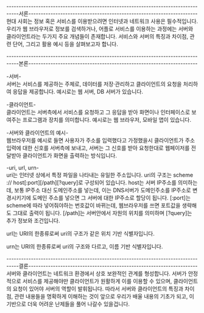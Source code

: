 -----------------------------------------------------------------------------------서론---------------------------------------------------------------------
현대 사회는 정보 혹은 서비스를 이용받으려면 인터넷과 네트워크 사용은 필수적입니다. 우리가 웹 브라우저로 정보를 검색하거나, 
어플로 서비스를 이용하는 과정에는 서버와 클라이언트라는 두가지 주요 개념들이 존재합니다. 서비스와 서버의 특징과 차이점, 관련 단어, 그리고 
활용 예시 등을 살펴보고자 합니다.

-----------------------------------------------------------------------------------본론---------------------------------------------------------------------

-서버-                                                                                                                                                     
서버는 서비스를 제공하는 주체로, 데이터를 저장·관리하고 클라이언트의 요청을 처리하여 응답을 제공합니다.
예시로는 웹 서버, DB 서버가 있습니다.

-클라이언트-                                                                                                                                                            
클라이언트는 서버측에서 서비스를 요청하고 그 응답을 받아 화면이나 인터페이스로 보여주는 프로그램과 장치를 의미합니다.
예시로는 웹 브라우저, 모바일 앱이 있습니다.

-서버와 클라이언트의 예시-                                                                                                                                         
웹브라우저를 예시로 들면 사용자가 주소를 입력했다고 가정했을시 클라이언트가 주소 입력에 대한 신호를 서버측에 보내고, 서버는 
그 신호를 받아 요청한대로 웹페이저를 전달받아 클라이언트가 화면을 출력하는 방식입니다.

-uri, url, urn-                                                                                                                                                                  
uri는 인터넷 상에서 특정 파일을 나타내는 유일한 주소입니다. uri의 구조는 scheme :// host[:port][/path][?query]로 구성되어 있습니다.
host는 서버 IP주소를 의미하는데, 보통 IP주소 대신 도메인주소를 넣는데, 이는 DNS서버가 도메인주소를 IP주소로 변경시키기에 도메인 주소를 넣으면 그 서버에 대한 IP주소로 할당이 됩니다.
[:port]는 scheme에 따라 넣어줘야하는 번호값이 바뀌는데, 웹브라우저를 쓰면 포트값을 생략해도 그대로 출력이 됩니다.
[/path]는 서버안에서 자원의 위치를 의미하며 [?query]는 추가 정보와 조건입니다.

url는 URI의 한종류로써 uri의 구조가 같은 위치 기반 식별자입니다.

urn는 URI의 한종류로써 uri의 구조와 다르고, 이름 기반 식별자입니다.

-----------------------------------------------------------------------------------결론---------------------------------------------------------------------
서버와 클라이언트는 네트워크 환경에서 상호 보완적인 관계를 형성합니다. 서버가 안정적으로 서비스를 제공해야만 클라이언트가 원활하게 이를 이용할 수 있으며, 클라이언트의 요청이 있어야 서버의 역할이 발휘됩니다. 
따라서 서버와 클라이언트의 특징과 차이점, 관련 내용들을 명확하게 이해하는 것이 앞으로 우리가 배울 내용의 기초가 되고, 이 기반으로 더욱 어려운 난제들을 풀어 나갈수 있을겁니다.
